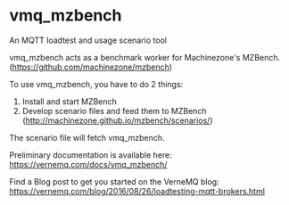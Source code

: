 # vmq_mzbench
An MQTT loadtest and usage scenario tool

vmq_mzbench acts as a benchmark worker for Machinezone's MZBench. (https://github.com/machinezone/mzbench)

To use vmq_mzbench, you have to do 2 things: 

1. Install and start MZBench
2. Develop scenario files and feed them to MZBench (http://machinezone.github.io/mzbench/scenarios/)

The scenario file will fetch vmq_mzbench.

Preliminary documentation is available here: https://vernemq.com/docs/vmq_mzbench/

Find a Blog post to get you started on the VerneMQ blog: https://vernemq.com/blog/2016/08/26/loadtesting-mqtt-brokers.html

